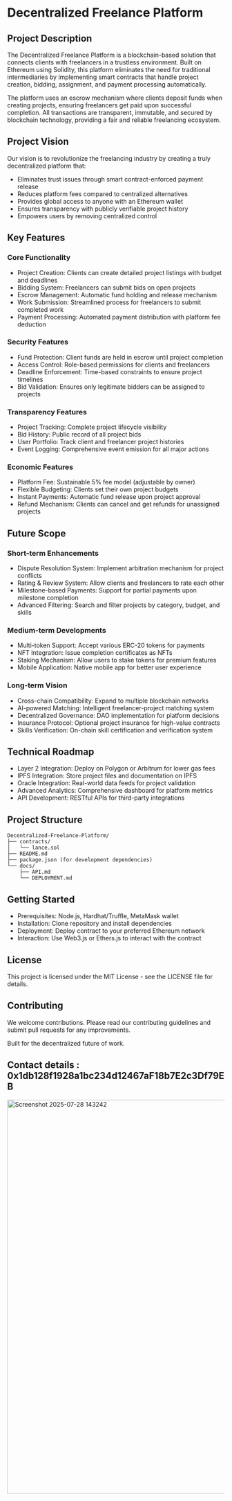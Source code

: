 # Decentralized Freelance Platform  

## Project Description  
The Decentralized Freelance Platform is a blockchain-based solution that connects clients with freelancers in a trustless environment. Built on Ethereum using Solidity, this platform eliminates the need for traditional intermediaries by implementing smart contracts that handle project creation, bidding, assignment, and payment processing automatically.  

The platform uses an escrow mechanism where clients deposit funds when creating projects, ensuring freelancers get paid upon successful completion. All transactions are transparent, immutable, and secured by blockchain technology, providing a fair and reliable freelancing ecosystem.  

## Project Vision  
Our vision is to revolutionize the freelancing industry by creating a truly decentralized platform that:  
- Eliminates trust issues through smart contract-enforced payment release  
- Reduces platform fees compared to centralized alternatives  
- Provides global access to anyone with an Ethereum wallet  
- Ensures transparency with publicly verifiable project history  
- Empowers users by removing centralized control  

## Key Features  

### Core Functionality  
- Project Creation: Clients can create detailed project listings with budget and deadlines  
- Bidding System: Freelancers can submit bids on open projects  
- Escrow Management: Automatic fund holding and release mechanism  
- Work Submission: Streamlined process for freelancers to submit completed work  
- Payment Processing: Automated payment distribution with platform fee deduction  

### Security Features  
- Fund Protection: Client funds are held in escrow until project completion  
- Access Control: Role-based permissions for clients and freelancers  
- Deadline Enforcement: Time-based constraints to ensure project timelines  
- Bid Validation: Ensures only legitimate bidders can be assigned to projects  

### Transparency Features  
- Project Tracking: Complete project lifecycle visibility  
- Bid History: Public record of all project bids  
- User Portfolio: Track client and freelancer project histories  
- Event Logging: Comprehensive event emission for all major actions  

### Economic Features  
- Platform Fee: Sustainable 5% fee model (adjustable by owner)  
- Flexible Budgeting: Clients set their own project budgets  
- Instant Payments: Automatic fund release upon project approval  
- Refund Mechanism: Clients can cancel and get refunds for unassigned projects  

## Future Scope  

### Short-term Enhancements  
- Dispute Resolution System: Implement arbitration mechanism for project conflicts  
- Rating & Review System: Allow clients and freelancers to rate each other  
- Milestone-based Payments: Support for partial payments upon milestone completion  
- Advanced Filtering: Search and filter projects by category, budget, and skills  

### Medium-term Developments  
- Multi-token Support: Accept various ERC-20 tokens for payments  
- NFT Integration: Issue completion certificates as NFTs  
- Staking Mechanism: Allow users to stake tokens for premium features  
- Mobile Application: Native mobile app for better user experience  

### Long-term Vision  
- Cross-chain Compatibility: Expand to multiple blockchain networks  
- AI-powered Matching: Intelligent freelancer-project matching system  
- Decentralized Governance: DAO implementation for platform decisions  
- Insurance Protocol: Optional project insurance for high-value contracts  
- Skills Verification: On-chain skill certification and verification system  

## Technical Roadmap  
- Layer 2 Integration: Deploy on Polygon or Arbitrum for lower gas fees  
- IPFS Integration: Store project files and documentation on IPFS  
- Oracle Integration: Real-world data feeds for project validation  
- Advanced Analytics: Comprehensive dashboard for platform metrics  
- API Development: RESTful APIs for third-party integrations  

## Project Structure  
```  
Decentralized-Freelance-Platform/  
├── contracts/  
│   └── lance.sol  
├── README.md  
├── package.json (for development dependencies)  
└── docs/  
    ├── API.md  
    └── DEPLOYMENT.md  
```  

## Getting Started  
- Prerequisites: Node.js, Hardhat/Truffle, MetaMask wallet  
- Installation: Clone repository and install dependencies  
- Deployment: Deploy contract to your preferred Ethereum network  
- Interaction: Use Web3.js or Ethers.js to interact with the contract  

## License  
This project is licensed under the MIT License - see the LICENSE file for details.  

## Contributing  
We welcome contributions. Please read our contributing guidelines and submit pull requests for any improvements.  

Built for the decentralized future of work.

## Contact details : 0x1db128f1928a1bc234d12467aF18b7E2c3Df79EB
<img width="1919" height="910" alt="Screenshot 2025-07-28 143242" src="https://github.com/user-attachments/assets/291b7d47-7463-48a5-bea5-5dc9a199150f" />

